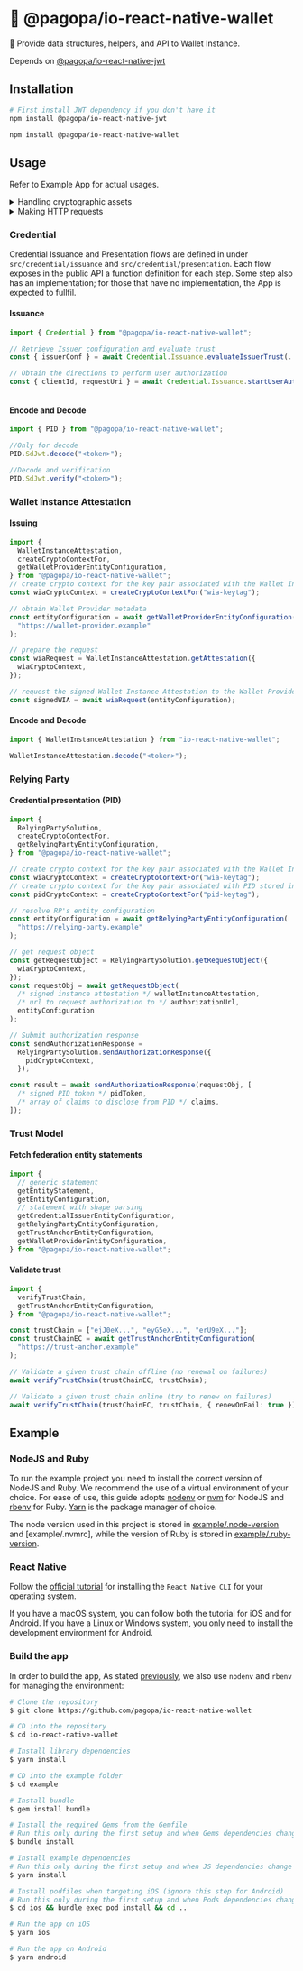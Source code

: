 # 🪪 @pagopa/io-react-native-wallet

📲 Provide data structures, helpers, and API to Wallet Instance.

Depends on [@pagopa/io-react-native-jwt](https://github.com/pagopa/io-react-native-jwt)

## Installation

```sh
# First install JWT dependency if you don't have it
npm install @pagopa/io-react-native-jwt

npm install @pagopa/io-react-native-wallet
```

## Usage

Refer to Example App for actual usages.

<details>
  <summary>Handling cryptographic assets</summary>

User flows implementions make use of tokens signed using asymmetric key pairs. Such cryptographic keys are managed by the device according to its specifications. It's not the intention of this package to handle such cryptographic assets and their peculiarities; instead, an handy interface is used to provide the right abstraction to allow responsibilities segregation:

- the application knows who to generate/store/delete keys;
- the package knows when and where to use them.

The interface is `CryptoContext` inherited from the `@pagopa/io-react-native-jwt` package.

This package provides an helper to build a `CryptoContext` object bound to a given key tag

```ts
import { createCryptoContextFor } from "@pagopa/io-react-native-wallet";

const ctx = createCryptoContextFor("my-tag");
```

Be sure the key for `my-tag` already exists.

</details>

<details>
  <summary>Making HTTP requests</summary>

This package is compatibile with any http client which implements [Fetch API](https://developer.mozilla.org/en-US/docs/Web/API/Fetch_API). Functions that makes http requests allow for an optional `appFetch` parameter to provide a custom http client implementation. If not provided, the built-in implementation on the runtime is used.

</details>

### Credential

Credential Issuance and Presentation flows are defined in under `src/credential/issuance` and `src/credential/presentation`.
Each flow exposes in the public API a function definition for each step. Some step also has an implementation; for those that have no implementation, the App is expected to fullfil.

#### Issuance

```ts
import { Credential } from "@pagopa/io-react-native-wallet";

// Retrieve Issuer configuration and evaluate trust
const { issuerConf } = await Credential.Issuance.evaluateIssuerTrust(...);

// Obtain the directions to perform user authorization
const { clientId, requestUri } = await Credential.Issuance.startUserAuthorization(...);



```

#### Encode and Decode

```ts
import { PID } from "@pagopa/io-react-native-wallet";

//Only for decode
PID.SdJwt.decode("<token>");

//Decode and verification
PID.SdJwt.verify("<token>");
```

### Wallet Instance Attestation

#### Issuing

```ts
import {
  WalletInstanceAttestation,
  createCryptoContextFor,
  getWalletProviderEntityConfiguration,
} from "@pagopa/io-react-native-wallet";
// create crypto context for the key pair associated with the Wallet Instance Attestation
const wiaCryptoContext = createCryptoContextFor("wia-keytag");

// obtain Wallet Provider metadata
const entityConfiguration = await getWalletProviderEntityConfiguration(
  "https://wallet-provider.example"
);

// prepare the request
const wiaRequest = WalletInstanceAttestation.getAttestation({
  wiaCryptoContext,
});

// request the signed Wallet Instance Attestation to the Wallet Provider
const signedWIA = await wiaRequest(entityConfiguration);
```

#### Encode and Decode

```ts
import { WalletInstanceAttestation } from "io-react-native-wallet";

WalletInstanceAttestation.decode("<token>");
```

### Relying Party

#### Credential presentation (PID)

```ts
import {
  RelyingPartySolution,
  createCryptoContextFor,
  getRelyingPartyEntityConfiguration,
} from "@pagopa/io-react-native-wallet";

// create crypto context for the key pair associated with the Wallet Instance Attestation
const wiaCryptoContext = createCryptoContextFor("wia-keytag");
// create crypto context for the key pair associated with PID stored in the device
const pidCryptoContext = createCryptoContextFor("pid-keytag");

// resolve RP's entity configuration
const entityConfiguration = await getRelyingPartyEntityConfiguration(
  "https://relying-party.example"
);

// get request object
const getRequestObject = RelyingPartySolution.getRequestObject({
  wiaCryptoContext,
});
const requestObj = await getRequestObject(
  /* signed instance attestation */ walletInstanceAttestation,
  /* url to request authorization to */ authorizationUrl,
  entityConfiguration
);

// Submit authorization response
const sendAuthorizationResponse =
  RelyingPartySolution.sendAuthorizationResponse({
    pidCryptoContext,
  });

const result = await sendAuthorizationResponse(requestObj, [
  /* signed PID token */ pidToken,
  /* array of claims to disclose from PID */ claims,
]);
```

### Trust Model

#### Fetch federation entity statements

```ts
import {
  // generic statement
  getEntityStatement,
  getEntityConfiguration,
  // statement with shape parsing
  getCredentialIssuerEntityConfiguration,
  getRelyingPartyEntityConfiguration,
  getTrustAnchorEntityConfiguration,
  getWalletProviderEntityConfiguration,
} from "@pagopa/io-react-native-wallet";
```

#### Validate trust

```ts
import {
  verifyTrustChain,
  getTrustAnchorEntityConfiguration,
} from "@pagopa/io-react-native-wallet";

const trustChain = ["ejJ0eX...", "eyG5eX...", "erU9eX..."];
const trustChainEC = await getTrustAnchorEntityConfiguration(
  "https://trust-anchor.example"
);

// Validate a given trust chain offline (no renewal on failures)
await verifyTrustChain(trustChainEC, trustChain);

// Validate a given trust chain online (try to renew on failures)
await verifyTrustChain(trustChainEC, trustChain, { renewOnFail: true });
```

## Example

### NodeJS and Ruby

To run the example project you need to install the correct version of NodeJS and Ruby.
We recommend the use of a virtual environment of your choice. For ease of use, this guide adopts [nodenv](https://github.com/nodenv/nodenv) or [nvm](https://github.com/nvm-sh/nvm) for NodeJS and [rbenv](https://github.com/rbenv/rbenv) for Ruby.
[Yarn](https://yarnpkg.com/) is the package manager of choice.

The node version used in this project is stored in [example/.node-version](example/.node-version) and [example/.nvmrc],
while the version of Ruby is stored in [example/.ruby-version](.ruby-version).

### React Native

Follow the [official tutorial](https://reactnative.dev/docs/environment-setup?guide=native) for installing the `React Native CLI` for your operating system.

If you have a macOS system, you can follow both the tutorial for iOS and for Android. If you have a Linux or Windows system, you only need to install the development environment for Android.

### Build the app

In order to build the app,
As stated [previously](#nodejs-and-ruby), we also use `nodenv` and `rbenv` for managing the environment:

```bash
# Clone the repository
$ git clone https://github.com/pagopa/io-react-native-wallet

# CD into the repository
$ cd io-react-native-wallet

# Install library dependencies
$ yarn install

# CD into the example folder
$ cd example

# Install bundle
$ gem install bundle

# Install the required Gems from the Gemfile
# Run this only during the first setup and when Gems dependencies change
$ bundle install

# Install example dependencies
# Run this only during the first setup and when JS dependencies change
$ yarn install

# Install podfiles when targeting iOS (ignore this step for Android)
# Run this only during the first setup and when Pods dependencies change
$ cd ios && bundle exec pod install && cd ..

# Run the app on iOS
$ yarn ios

# Run the app on Android
$ yarn android
```
